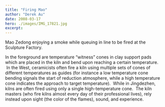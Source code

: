 ```yaml
---
title: "Firing Mao"
author: "Derek Au"
date: 2008-03-17
hero: ./images/IMG_17821.jpg
excerpt: 
---
```


Mao Zedong enjoying a smoke while queuing in line to be fired at the Sculpture Factory.

In the foreground are temperature “witness” cones in clay support pads which are placed in the kiln and bend upon reaching a certain temperature.  In the West, ceramicists often fire a kiln using multiple sets of cones of different temperatures as guides (for instance a low temperature cone bending signals the start of reduction atmosphere, while a high temperature cone indicates the approach to target temperature).  While in Jingdezhen, kilns are often fired using only a single high-temperature cone.  The kiln masters (who fire kilns almost every day of their professional lives), rely instead upon sight (the color of the flames), sound, and experience.
